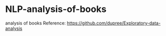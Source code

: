 # NLP-analysis-of-books
analysis of books 
Reference:
https://github.com/dupree/Exploratory-data-analysis
